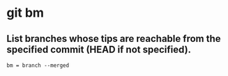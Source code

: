 # git bm

## List branches whose tips are reachable from the specified commit (HEAD if not specified).

```gitconfig
bm = branch --merged
```
